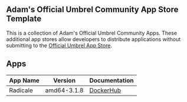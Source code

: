 ## Adam's Official Umbrel Community App Store Template

This is a collection of Adam's Official Umbrel Community Apps. These additional app stores allow developers to distribute applications without submitting to the [Official Umbrel App Store](https://github.com/getumbrel/umbrel-apps).

## Apps

| App Name            | Version       | Documentation                                                   |
| ------------------- | ------------- | --------------------------------------------------------------- |
| Radicale            | amd64-3.1.8   | [DockerHub](https://hub.docker.com/r/tomsquest/docker-radicale) |